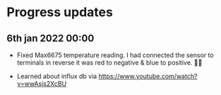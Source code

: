 # Progress updates

## 6th jan 2022 00:00

- Fixed Max6675 temperature reading. I had connected the sensor to terminals in reverse it was red to negative & blue to positive. 🤦‍♂️

- Learned about influx db via <https://www.youtube.com/watch?v=wwAsjs2XcBU>
